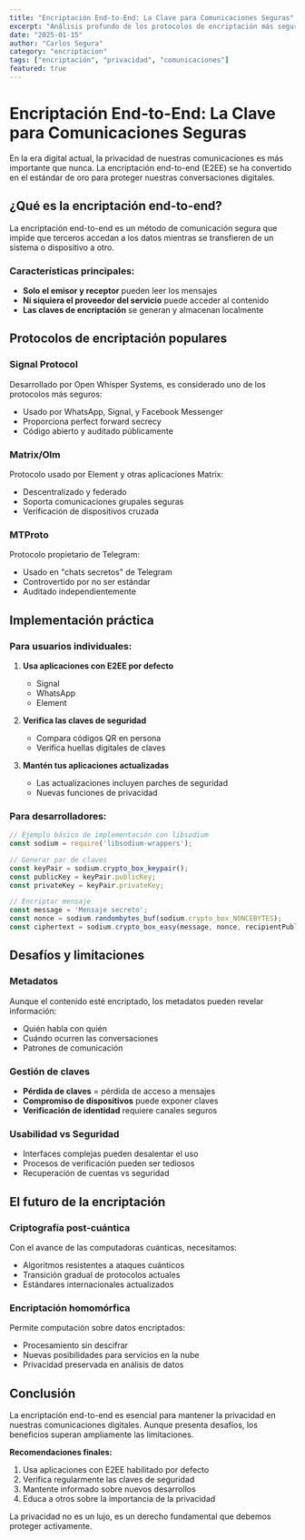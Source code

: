 ```yaml
---
title: "Encriptación End-to-End: La Clave para Comunicaciones Seguras"
excerpt: "Análisis profundo de los protocolos de encriptación más seguros para tus comunicaciones diarias."
date: "2025-01-15"
author: "Carlos Segura"
category: "encriptacion"
tags: ["encriptación", "privacidad", "comunicaciones"]
featured: true
---
```


# Encriptación End-to-End: La Clave para Comunicaciones Seguras

En la era digital actual, la privacidad de nuestras comunicaciones es más importante que nunca. La encriptación end-to-end (E2EE) se ha convertido en el estándar de oro para proteger nuestras conversaciones digitales.

## ¿Qué es la encriptación end-to-end?

La encriptación end-to-end es un método de comunicación segura que impide que terceros accedan a los datos mientras se transfieren de un sistema o dispositivo a otro.

### Características principales:

- **Solo el emisor y receptor** pueden leer los mensajes
- **Ni siquiera el proveedor del servicio** puede acceder al contenido
- **Las claves de encriptación** se generan y almacenan localmente

## Protocolos de encriptación populares

### Signal Protocol

Desarrollado por Open Whisper Systems, es considerado uno de los protocolos más seguros:

- Usado por WhatsApp, Signal, y Facebook Messenger
- Proporciona perfect forward secrecy
- Código abierto y auditado públicamente

### Matrix/Olm

Protocolo usado por Element y otras aplicaciones Matrix:

- Descentralizado y federado
- Soporta comunicaciones grupales seguras
- Verificación de dispositivos cruzada

### MTProto

Protocolo propietario de Telegram:

- Usado en "chats secretos" de Telegram
- Controvertido por no ser estándar
- Auditado independientemente

## Implementación práctica

### Para usuarios individuales:

1. **Usa aplicaciones con E2EE por defecto**
   - Signal
   - WhatsApp
   - Element

2. **Verifica las claves de seguridad**
   - Compara códigos QR en persona
   - Verifica huellas digitales de claves

3. **Mantén tus aplicaciones actualizadas**
   - Las actualizaciones incluyen parches de seguridad
   - Nuevas funciones de privacidad

### Para desarrolladores:

```javascript
// Ejemplo básico de implementación con libsodium
const sodium = require('libsodium-wrappers');

// Generar par de claves
const keyPair = sodium.crypto_box_keypair();
const publicKey = keyPair.publicKey;
const privateKey = keyPair.privateKey;

// Encriptar mensaje
const message = 'Mensaje secreto';
const nonce = sodium.randombytes_buf(sodium.crypto_box_NONCEBYTES);
const ciphertext = sodium.crypto_box_easy(message, nonce, recipientPublicKey, senderPrivateKey);
```

## Desafíos y limitaciones

### Metadatos

Aunque el contenido esté encriptado, los metadatos pueden revelar información:

- Quién habla con quién
- Cuándo ocurren las conversaciones
- Patrones de comunicación

### Gestión de claves

- **Pérdida de claves** = pérdida de acceso a mensajes
- **Compromiso de dispositivos** puede exponer claves
- **Verificación de identidad** requiere canales seguros

### Usabilidad vs Seguridad

- Interfaces complejas pueden desalentar el uso
- Procesos de verificación pueden ser tediosos
- Recuperación de cuentas vs seguridad

## El futuro de la encriptación

### Criptografía post-cuántica

Con el avance de las computadoras cuánticas, necesitamos:

- Algoritmos resistentes a ataques cuánticos
- Transición gradual de protocolos actuales
- Estándares internacionales actualizados

### Encriptación homomórfica

Permite computación sobre datos encriptados:

- Procesamiento sin descifrar
- Nuevas posibilidades para servicios en la nube
- Privacidad preservada en análisis de datos

## Conclusión

La encriptación end-to-end es esencial para mantener la privacidad en nuestras comunicaciones digitales. Aunque presenta desafíos, los beneficios superan ampliamente las limitaciones.

**Recomendaciones finales:**

1. Usa aplicaciones con E2EE habilitado por defecto
2. Verifica regularmente las claves de seguridad
3. Mantente informado sobre nuevos desarrollos
4. Educa a otros sobre la importancia de la privacidad

La privacidad no es un lujo, es un derecho fundamental que debemos proteger activamente.